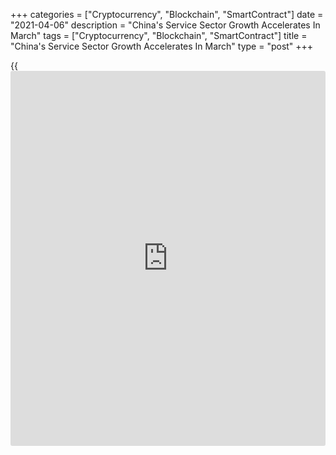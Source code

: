 +++
categories = ["Cryptocurrency", "Blockchain", "SmartContract"]
date = "2021-04-06"
description = "China's Service Sector Growth Accelerates In March"
tags = ["Cryptocurrency", "Blockchain", "SmartContract"]
title = "China's Service Sector Growth Accelerates In March"
type = "post"
+++

{{<iframe id="large-banner" src="https://www.bounty.group/#slide=25.0" width="100%" height="600" scrolling="no" style="border: 0px solid rgb(216, 221, 230); border-radius: 3px;">}}

China's service sector growth accelerated in March driven by steeper
increases in activity and overseas sales, survey results from IHS Markit
showed on Tuesday.

The Caixin Purchasing Managers' Index rose to 54.3 in March from 51.5 in
February. The pace of expansion was the fastest in last three months.
The score has remained above the neutral 50.0 level for eleventh
consecutive month.

The survey showed that new orders increased at the fastest pace in three
months despite a slight fall in export [business][1].

Rising intakes of new work led to renewed pressure on operating
capacities. As part of efforts to expand capacity and process orders,
employment at service providers increased in March.

Average operating expenses rose for the ninth straight month in March.
Nonetheless, the rate of inflation was the softest recorded since last
September. In order to alleviate pressure on margins, prices charged by
services companies increased again.

Amid hopes of post-pandemic recovery, business confidence improved
markedly in March, hitting its highest since February 2011.

Underpinned by sharper rise in services activity, the composite output
index picked up to 53.1 in March from 51.7 in February.

"To sum up, the [economy][2] continued to recover from the epidemic,"
Wang Zhe, senior economist at Caixin Insight Group said.

Supply and demand in the manufacturing and services sectors remained in
expansionary territory, though at different paces due to the end of the
Covid-19 flare-ups in the fall and the winter, the economist noted.

For comments and feedback [contact](https://www.playgroundfx.com/contact/): editorial@rtt[news](https://www.letsplayfx.com/blog/forex-news-website/).com

[Economic News][2]

 **What parts of the world are seeing the best (and worst) economic
performances lately? Click[here][3] to check out our [Econ Scorecard][3]
and find out! See up-to-the-moment [ranking](https://www.playgroundfx.com/blog/crypto-exchange-ranking/)s for the best and worst
performers in [GDP][4], [unemployment rate][5], [inflation][6] and much
more.**

   1. www.rtt[news](https://www.letsplayfx.com/blog/forex-news-website/).com/Content/Business.aspx
   2. www.rtt[news](https://www.letsplayfx.com/blog/forex-news-website/).com/Content/EconomicNews.aspx
   3. www.rtt[news](https://www.letsplayfx.com/blog/forex-news-website/).com/economic-scorecard/world-rank/industrial-production/highest-performance.aspx
   4. www.rtt[news](https://www.letsplayfx.com/blog/forex-news-website/).com/economic-scorecard/world-rank/GDP/highest-performance.aspx
   5. www.rtt[news](https://www.letsplayfx.com/blog/forex-news-website/).com/economic-scorecard/world-rank/unemployment-rate/lowest-performance.aspx
   6. www.rtt[news](https://www.letsplayfx.com/blog/forex-news-website/).com/economic-scorecard/world-rank/CPI/highest-performance.aspx
